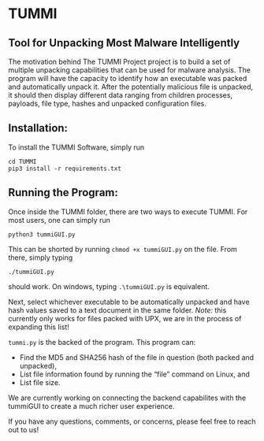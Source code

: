 # TUMMI
## Tool for Unpacking Most Malware Intelligently

The motivation behind The TUMMI Project project is to build a set of multiple unpacking capabilities that can be used for malware analysis. The program will have the capacity to identify how an executable was packed and automatically unpack it. After the potentially malicious file is unpacked, it should then display different data ranging from children processes, payloads, file type, hashes and unpacked configuration files.

## Installation:

To install the TUMMI Software, simply run
```git clone https://github.com/ProDefense/TUMMI/
cd TUMMI
pip3 install -r requirements.txt
```

## Running the Program:

Once inside the TUMMI folder, there are two ways to execute TUMMI. For most users, one can simply run

```python3 tummiGUI.py```

This can be shorted by running `chmod +x tummiGUI.py` on the file. From there, simply typing

```./tummiGUI.py```

should work. On windows, typing `.\tummiGUI.py` is equivalent.

Next, select whichever executable to be automatically unpacked and have hash values saved to a text document in the same folder.
*Note:* this currently only works for files packed with UPX, we are in the process of expanding this list!

`tummi.py` is the backed of the program. This program can:
- Find the MD5 and SHA256 hash of the file in question (both packed and unpacked),
- List file information found by running the “file” command on Linux, and
- List file size.

We are currently working on connecting the backend capabilites with the tummiGUI to create a much richer user experience.

If you have any questions, comments, or concerns, please feel free to reach out to us!
